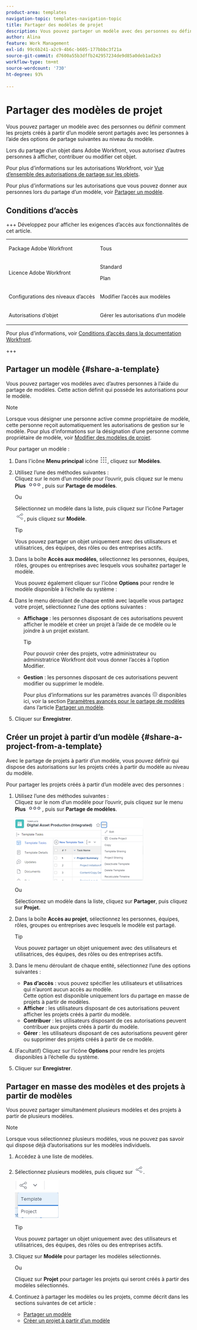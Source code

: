 ```yaml
---
product-area: templates
navigation-topic: templates-navigation-topic
title: Partager des modèles de projet
description: Vous pouvez partager un modèle avec des personnes ou définir comment les projets créés à partir d’un modèle seront partagés avec les personnes à l’aide des options de partage suivantes au niveau du modèle.
author: Alina
feature: Work Management
exl-id: 99c6b241-a2c9-4b6c-b605-177bbbc3f21a
source-git-commit: d7600a55b3dffb242957234de9d85a0deb1ad2e3
workflow-type: tm+mt
source-wordcount: '730'
ht-degree: 93%

---
```


# Partager des modèles de projet

Vous pouvez partager un modèle avec des personnes ou définir comment les projets créés à partir d’un modèle seront partagés avec les personnes à l’aide des options de partage suivantes au niveau du modèle.

Lors du partage d’un objet dans Adobe Workfront, vous autorisez d’autres personnes à afficher, contribuer ou modifier cet objet.

Pour plus d’informations sur les autorisations Workfront, voir [Vue d’ensemble des autorisations de partage sur les objets](../../../workfront-basics/grant-and-request-access-to-objects/sharing-permissions-on-objects-overview.md).

Pour plus d’informations sur les autorisations que vous pouvez donner aux personnes lors du partage d’un modèle, voir [Partager un modèle](../../../workfront-basics/grant-and-request-access-to-objects/share-a-template.md).

## Conditions d’accès

+++ Développez pour afficher les exigences d’accès aux fonctionnalités de cet article. 

<table style="table-layout:auto"> 
 <col> 
 <col> 
 <tbody> 
  <tr> 
   <td role="rowheader">Package Adobe Workfront</td> 
   <td> <p>Tous</p> </td> 
  </tr> 
  <tr> 
   <td role="rowheader">Licence Adobe Workfront</td> 
   <td> <p>Standard</p>
   <p>Plan</p> </td> 
  </tr> 
  <tr> 
   <td role="rowheader">Configurations des niveaux d’accès</td> 
   <td> <p>Modifier l’accès aux modèles</p>  </td> 
  </tr> 
  <tr> 
   <td role="rowheader">Autorisations d’objet</td> 
   <td> <p>Gérer les autorisations d’un modèle</p> </td> 
  </tr> 
 </tbody> 
</table>

Pour plus d’informations, voir [Conditions d’accès dans la documentation Workfront](/help/quicksilver/administration-and-setup/add-users/access-levels-and-object-permissions/access-level-requirements-in-documentation.md).

+++


<!--Old:
<table style="table-layout:auto"> 
 <col> 
 <col> 
 <tbody> 
  <tr> 
   <td role="rowheader">Adobe Workfront plan*</td> 
   <td> <p>Any </p> </td> 
  </tr> 
  <tr> 
   <td role="rowheader">Adobe Workfront license*</td> 
   <td> <p>Plan </p> </td> 
  </tr> 
  <tr> 
   <td role="rowheader">Access level configurations*</td> 
   <td> <p>Edit access to Templates</p> <p>Note: If you still don't have access, ask your Workfront administrator if they set additional restrictions in your access level. For information on how a Workfront administrator can modify your access level, see <a href="../../../administration-and-setup/add-users/configure-and-grant-access/create-modify-access-levels.md" class="MCXref xref">Create or modify custom access levels</a>.</p> </td> 
  </tr> 
  <tr> 
   <td role="rowheader">Object permissions</td> 
   <td> <p>Manage permissions to a template</p> <p>For information on requesting additional access, see <a href="../../../workfront-basics/grant-and-request-access-to-objects/request-access.md" class="MCXref xref">Request access to objects </a>.</p> </td> 
  </tr> 
 </tbody> 
</table>-->

## Partager un modèle {#share-a-template}

Vous pouvez partager vos modèles avec d’autres personnes à l’aide du partage de modèles. Cette action définit qui possède les autorisations pour le modèle.

>[!NOTE]
>
>Lorsque vous désigner une personne active comme propriétaire de modèle, cette personne reçoit automatiquement les autorisations de gestion sur le modèle. Pour plus d’informations sur la désignation d’une personne comme propriétaire de modèle, voir [Modifier des modèles de projet](../../../manage-work/projects/create-and-manage-templates/edit-templates.md).

Pour partager un modèle :

1. Dans l&#39;icône **Menu principal** icône ![icône du menu principal](assets/main-menu-icon.png), cliquez sur **Modèles**.

1. Utilisez l’une des méthodes suivantes :\
   Cliquez sur le nom d’un modèle pour l’ouvrir, puis cliquez sur le menu **Plus** ![Icône Plus](assets/qs-more-icon-on-an-object.png), puis sur **Partage de modèles**.

   Ou

   Sélectionnez un modèle dans la liste, puis cliquez sur l’icône Partager ![](assets/share-icon.png), puis cliquez sur **Modèle**.

   >[!TIP]
   >
   >Vous pouvez partager un objet uniquement avec des utilisateurs et utilisatrices, des équipes, des rôles ou des entreprises actifs.

1. Dans la boîte **Accès aux modèles**, sélectionnez les personnes, équipes, rôles, groupes ou entreprises avec lesquels vous souhaitez partager le modèle.

   Vous pouvez également cliquer sur l’icône **Options** pour rendre le modèle disponible à l’échelle du système :

1. Dans le menu déroulant de chaque entité avec laquelle vous partagez votre projet, sélectionnez l’une des options suivantes :

   * **Affichage** : les personnes disposant de ces autorisations peuvent afficher le modèle et créer un projet à l’aide de ce modèle ou le joindre à un projet existant.

     >[!TIP]
     >
     >Pour pouvoir créer des projets, votre administrateur ou administratrice Workfront doit vous donner l’accès à l’option Modifier.

   * **Gestion** : les personnes disposant de ces autorisations peuvent modifier ou supprimer le modèle.

     Pour plus d’informations sur les paramètres avancés ![](assets/gear-icon-in-access-levels.png) disponibles ici, voir la section [Paramètres avancés pour le partage de modèles](../../../workfront-basics/grant-and-request-access-to-objects/share-a-template.md#template-permissions) dans l’article [Partager un modèle](../../../workfront-basics/grant-and-request-access-to-objects/share-a-template.md).

1. Cliquer sur **Enregistrer**.

## Créer un projet à partir d’un modèle {#share-a-project-from-a-template}

Avec le partage de projets à partir d’un modèle, vous pouvez définir qui dispose des autorisations sur les projets créés à partir du modèle au niveau du modèle.

Pour partager les projets créés à partir d’un modèle avec des personnes :

1. Utilisez l’une des méthodes suivantes :\
   Cliquez sur le nom d’un modèle pour l’ouvrir, puis cliquez sur le menu **Plus** ![Icône Plus](assets/qs-more-icon-on-an-object.png), puis sur **Partage de modèles**.

   ![Partager un projet à partir d’un modèle](assets/project-sharing-on-template-nwe-2022-350x172.png)

   Ou

   Sélectionnez un modèle dans la liste, cliquez sur **Partager**, puis cliquez sur **Projet.**

1. Dans la boîte **Accès au projet**, sélectionnez les personnes, équipes, rôles, groupes ou entreprises avec lesquels le modèle est partagé.

   >[!TIP]
   >
   >Vous pouvez partager un objet uniquement avec des utilisateurs et utilisatrices, des équipes, des rôles ou des entreprises actifs.

1. Dans le menu déroulant de chaque entité, sélectionnez l’une des options suivantes :

   * **Pas d’accès** : vous pouvez spécifier les utilisateurs et utilisatrices qui n’auront aucun accès au modèle.\
     Cette option est disponible uniquement lors du partage en masse de projets à partir de modèles. 
   * **Afficher** : les utilisateurs disposant de ces autorisations peuvent afficher les projets créés à partir du modèle.
   * **Contribuer** : les utilisateurs disposant de ces autorisations peuvent contribuer aux projets créés à partir du modèle.
   * **Gérer** : les utilisateurs disposant de ces autorisations peuvent gérer ou supprimer des projets créés à partir de ce modèle.

1. (Facultatif) Cliquez sur l’icône **Options** pour rendre les projets disponibles à l’échelle du système.
1. Cliquer sur **Enregistrer**.

<!--
<div data-mc-conditions="QuicksilverOrClassic.Draft mode">
<h3>Overview of project sharing from other sources</h3>
<p>You may already have been assigned access to projects from other areas of Workfront. <br>You may have been assigned access to projects from the following areas: </p>
<ul>
<li>When a project is created<br>For more information about sharing projects when the project is created, see the "Access" section in <a href="../../../manage-work/projects/manage-projects/edit-projects.md" class="MCXref xref">Edit projects</a>.</li>
<li>When your Workfront administrator sets user access levels<br>For more information about setting access levels, see <a href="../../../administration-and-setup/add-users/configure-and-grant-access/create-modify-access-levels.md" class="MCXref xref">Create or modify custom access levels</a>.</li>
<li>When using the project access template</li>
</ul>
<p>When using the Template Project Sharing feature, if a user's access to a project is View, but you set the access permissions for Template Project Sharing to Manage, the user will have Manage permission for every project created using this specific template. The user will only have View permission for the other projects they are on.</p>
</div>
-->

## Partager en masse des modèles et des projets à partir de modèles

Vous pouvez partager simultanément plusieurs modèles et des projets à partir de plusieurs modèles.

>[!NOTE]
>
>Lorsque vous sélectionnez plusieurs modèles, vous ne pouvez pas savoir qui dispose déjà d’autorisations sur les modèles individuels.

1. Accédez à une liste de modèles.
1. Sélectionnez plusieurs modèles, puis cliquez sur ![Partager](assets/share-icon.png).

   ![Partage de modèles ou de projets en masse](assets/share-templates-projects-in-bulk-link-in-toolbar-nwe-2022.png)

   >[!TIP]
   >
   >Vous pouvez partager un objet uniquement avec des utilisateurs et utilisatrices, des équipes, des rôles ou des entreprises actifs.

1. Cliquez sur **Modèle** pour partager les modèles sélectionnés.

   Ou

   Cliquez sur **Projet** pour partager les projets qui seront créés à partir des modèles sélectionnés.

1. Continuez à partager les modèles ou les projets, comme décrit dans les sections suivantes de cet article :

   * [Partager un modèle](#share-a-template)
   * [Créer un projet à partir d’un modèle](#share-a-project-from-a-template)
